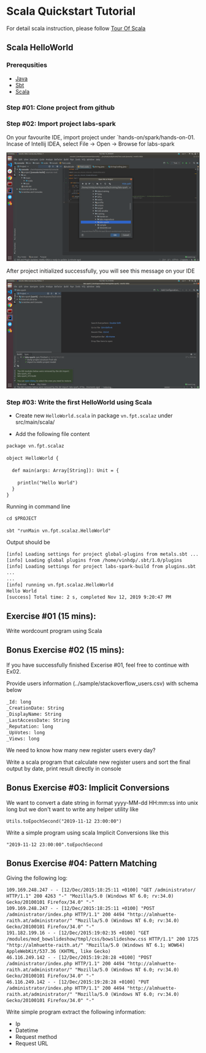 # Scala Quickstart Tutorial

For detail scala instruction, please follow [Tour Of Scala](https://docs.scala-lang.org/tutorials/tour/tour-of-scala.html.html)

## Scala HelloWorld

### Prerequsities

- [Java](/installation/java.md)
- [Sbt](/installation/sbt.md)
- [Scala](/installation/scala.md)

### Step #01: Clone project from github

### Step #02: Import project labs-spark

On your favourite IDE, import project under `hands-on/spark/hands-on-01. Incase of Intellij IDEA, select File -> Open -> Browse for labs-spark

![Intellij](../imgs/idea-open-project.png)

After project initialized successfully, you will see this message on your IDE

![Success](../imgs/idea-success.png)

### Step #03: Write the first HelloWorld using Scala

- Create new `HelloWorld.scala` in package `vn.fpt.scalaz` under src/main/scala/

- Add the following file content

```
package vn.fpt.scalaz

object HelloWorld {

  def main(args: Array[String]): Unit = {

    println("Hello World")
  }
}
```

Running in command line

```
cd $PROJECT

sbt "runMain vn.fpt.scalaz.HelloWorld"
```

Output should be

```
[info] Loading settings for project global-plugins from metals.sbt ...
[info] Loading global plugins from /home/vinhdp/.sbt/1.0/plugins
[info] Loading settings for project labs-spark-build from plugins.sbt ...
...
[info] running vn.fpt.scalaz.HelloWorld 
Hello World
[success] Total time: 2 s, completed Nov 12, 2019 9:20:47 PM

```

## Exercise #01 (15 mins):

Write wordcount program using Scala

## Bonus Exercise #02 (15 mins):

If you have successfully finished Excerise #01, feel free to continue with Ex02.

Provide users information (../sample/stackoverflow_users.csv) with schema below

```
_Id: long
_CreationDate: String
_DisplayName: String
_LastAccessDate: String
_Reputation: long
_UpVotes: long
_Views: long
```

We need to know how many new register users every day?

Write a scala program that calculate new register users and sort the final output by date, print result directly in console

## Bonus Exercise #03: Implicit Conversions

We want to convert a date string in format yyyy-MM-dd HH:mm:ss into unix long but we don't want to write any helper utility like

```
Utils.toEpochSecond("2019-11-12 23:00:00")
```

Write a simple program using scala Implicit Conversions like this

```
"2019-11-12 23:00:00".toEpochSecond
```

## Bonus Exercise #04: Pattern Matching

Giving the following log:

```
109.169.248.247 - - [12/Dec/2015:18:25:11 +0100] "GET /administrator/ HTTP/1.1" 200 4263 "-" "Mozilla/5.0 (Windows NT 6.0; rv:34.0) Gecko/20100101 Firefox/34.0" "-"
109.169.248.247 - - [12/Dec/2015:18:25:11 +0100] "POST /administrator/index.php HTTP/1.1" 200 4494 "http://almhuette-raith.at/administrator/" "Mozilla/5.0 (Windows NT 6.0; rv:34.0) Gecko/20100101 Firefox/34.0" "-"
191.182.199.16 - - [12/Dec/2015:19:02:35 +0100] "GET /modules/mod_bowslideshow/tmpl/css/bowslideshow.css HTTP/1.1" 200 1725 "http://almhuette-raith.at/" "Mozilla/5.0 (Windows NT 6.1; WOW64) AppleWebKit/537.36 (KHTML, like Gecko)
46.116.249.142 - - [12/Dec/2015:19:28:28 +0100] "POST /administrator/index.php HTTP/1.1" 200 4494 "http://almhuette-raith.at/administrator/" "Mozilla/5.0 (Windows NT 6.0; rv:34.0) Gecko/20100101 Firefox/34.0" "-"
46.116.249.142 - - [12/Dec/2015:19:28:28 +0100] "PUT /administrator/index.php HTTP/1.1" 200 4494 "http://almhuette-raith.at/administrator/" "Mozilla/5.0 (Windows NT 6.0; rv:34.0) Gecko/20100101 Firefox/34.0" "-"

```

Write simple program extract the following information:

- Ip
- Datetime
- Request method
- Request URL